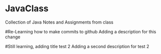 # JavaClass
Collection of Java Notes and Assignments from class

#Re-Learning how to make commits to github
Adding a description for this change

#Still learning, adding title test 2
Adding a second description for test 2
